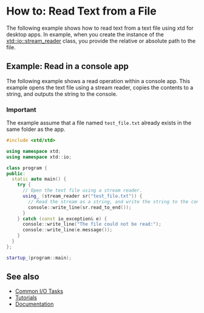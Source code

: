 # How to: Read Text from a File

The following example shows how to read text from a text file using xtd for desktop apps. In example, when you create the instance of the [xtd::io::stream_reader](https://gammasoft71.github.io/xtd/reference_guides/latest/classxtd_1_1io_1_1stream__reader.html) class, you provide the relative or absolute path to the file.

## Example: Read in a console app

The following example shows a read operation within a console app. This example opens the text file using a stream reader, copies the contents to a string, and outputs the string to the console.

### Important

The example assume that a file named `test_file.txt` already exists in the same folder as the app.

```cpp
#include <xtd/xtd>

using namespace xtd;
using namespace xtd::io;

class program {
public:
  static auto main() {
    try {
      // Open the text file using a stream reader.
      using_ (stream_reader sr("test_file.txt")) {
        // Read the stream as a string, and write the string to the console.
        console::write_line(sr.read_to_end());
      }
    } catch (const io_exception& e) {
      console::write_line("The file could not be read:");
      console::write_line(e.message());
    }
  }
};

startup_(program::main);
```
 
## See also

* [Common I/O Tasks](/docs/documentation/guides/xtd.core/Common%20I%3AO%20tasks)
* [Tutorials](/docs/documentation/guides/Overview/Tutorials)
* [Documentation](/docs/documentation)

